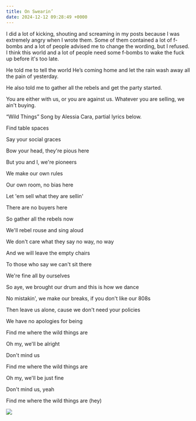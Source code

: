 ```yaml
---
title: On Swearin’
date: 2024-12-12 09:28:49 +0000
---
```


I did a lot of kicking, shouting and screaming in my posts because I was extremely angry when I wrote them. Some of them contained a lot of f-bombs and a lot of people advised me to change the wording, but I refused. I think this world and a lot of people need some f-bombs to wake the fuck up before it's too late.

He told me to tell the world He’s coming home and let the rain wash away all the pain of yesterday.

He also told me to gather all the rebels and get the party started.

You are either with us, or you are against us. Whatever you are selling, we ain't buying.

“Wild Things” Song by Alessia Cara, partial lyrics below.

Find table spaces

Say your social graces

Bow your head, they're pious here

But you and I, we're pioneers

We make our own rules

Our own room, no bias here

Let 'em sell what they are sellin'

There are no buyers here

So gather all the rebels now

We'll rebel rouse and sing aloud

We don't care what they say no way, no way

And we will leave the empty chairs

To those who say we can't sit there

We're fine all by ourselves

So aye, we brought our drum and this is how we dance

No mistakin', we make our breaks, if you don't like our 808s

Then leave us alone, cause we don't need your policies

We have no apologies for being

Find me where the wild things are

Oh my, we'll be alright

Don't mind us

Find me where the wild things are

Oh my, we'll be just fine

Don't mind us, yeah

Find me where the wild things are (hey)

![](/0216807bdb3acc17667317211f1f203e.jpeg)